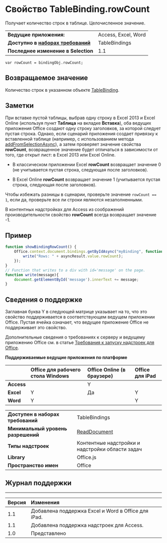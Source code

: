 
# Свойство TableBinding.rowCount
Получает количество строк в таблице. Целочисленное значение.

|||
|:-----|:-----|
|**Ведущие приложения:**|Access, Excel, Word|
|**Доступно в [наборах требований](../../docs/overview/specify-office-hosts-and-api-requirements.md)**|TableBindings|
|**Последнее изменение в Selection**|1.1|

```
var rowCount = bindingObj.rowCount;
```


## Возвращаемое значение

Количество строк в указанном объекте [TableBinding](../../reference/shared/binding.tablebinding.md).


## Заметки

При вставке пустой таблицы, выбрав одну строку в Excel 2013 и Excel Online (используя пункт **Таблица** на вкладке **Вставка**), оба ведущих приложения Office создают одну строку заголовков, за которой следует пустая строка. Однако, если сценарий приложения создает привязку к вставленной таблице (например, с использованием метода [addFromSelectionAsync](../../reference/shared/bindings.addfromselectionasync.md)), а затем проверяет значение свойства **rowCount**, возвращенное значение будет отличаться в зависимости от того, где открыт лист: в Excel 2013 или Excel Online.


- В классическом приложении Excel **rowCount** возвращает значение 0 (не учитывается пустая строка, следующая после заголовков).
    
- В Excel Online **rowCount** возвращает значение 1 (учитывается пустая строка, следующая после заголовков).
    
Чтобы избежать разницы в сценарии, проверьте значение `rowCount == 1`, если да, проверьте все ли строки являются незаполненными.

В контентных надстройках для Access из соображений производительности свойство **rowCount** всегда возвращает значение -1.


## Пример




```js
function showBindingRowCount() {
    Office.context.document.bindings.getByIdAsync("myBinding", function (asyncResult) {
        write("Rows: " + asyncResult.value.rowCount);
    });
}
// Function that writes to a div with id='message' on the page.
function write(message){
    document.getElementById('message').innerText += message; 
}
```




## Сведения о поддержке


Заглавная буква Y в следующей матрице указывает на то, что это свойство поддерживается в соответствующем ведущем приложении Office. Пустая ячейка означает, что ведущее приложение Office не поддерживает это свойство.

Дополнительные сведения о требованиях к серверу и ведущему приложению Office см. в статье [Требования к запуску надстроек для Office](../../docs/overview/requirements-for-running-office-add-ins.md).


**Поддерживаемые ведущие приложения по платформе**


||**Office для рабочего стола Windows**|**Office Online (в браузере)**|**Office для iPad**|
|:-----|:-----|:-----|:-----|
|**Access**||Y||
|**Excel**|Y|Да|Y|
|**Word**|Y||Y|

|||
|:-----|:-----|
|**Доступен в наборах требований**|TableBindings|
|**Минимальный уровень разрешений**|[ReadDocument](../../docs/develop/requesting-permissions-for-api-use-in-content-and-task-pane-add-ins.md)|
|**Типы надстроек**|Контентные надстройки и надстройки области задач|
|**Library**|Office.js|
|**Пространство имен**|Office|

## Журнал поддержки



****


|**Версия**|**Изменения**|
|:-----|:-----|
|1.1|Добавлена поддержка Excel и Word в Office для iPad.|
|1.1|Добавлена поддержка надстроек для Access.|
|1.0|Представлено|
